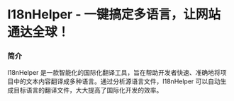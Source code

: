 # I18nHelper - 一键搞定多语言，让网站通达全球！

### 简介

I18nHelper 是一款智能化的国际化翻译工具，旨在帮助开发者快速、准确地将项目中的文本内容翻译成多种语言。通过分析源语言文件，I18nHelper 可以自动生成目标语言的翻译文件，大大提高了国际化开发的效率。
